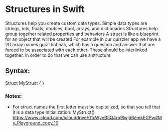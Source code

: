 # Structures in Swift

Structures help you create custom data types. 
Simple data types are strings, ints, floats, doubles, bool, arrays, and dictionaries
Structures help group together related properties and behaviors
A struct is like a blueprint for an object that will be created 
For example in our quizzler app we have a 2D array names quiz that has, which has a question and answer that are forced to be associated with each other. These should be interlinked together. In order to do that we can use a structure
## Syntax: 
Struct MyStruct {		}
### Notes:
- For struct names the first letter must be capitalized, so that you tell that it is a data type
Initialization:
MyStruct()
https://www.icloud.com/iclouddrive/01cWyvB5Q4ro9lwjd6emkEGPw#My_Playground_copy_10
